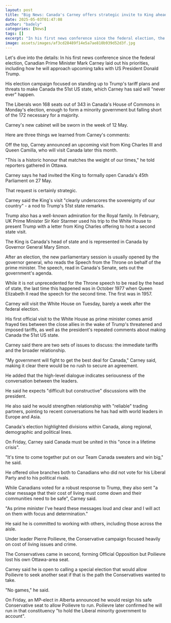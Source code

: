 ```yaml
---
layout: post
title: "Big News: Canada's Carney offers strategic invite to King ahead of Trump meeting"
date: 2025-05-03T01:47:08
author: "badely"
categories: [News]
tags: []
excerpt: "In his first news conference since the federal election, the PM laid out his approach to talks with his US counterpart."
image: assets/images/af3cd28489f14e5a7ae810b939d52d3f.jpg
---
```


Let's dive into the details: In his first news conference since the federal election, Canadian Prime Minister Mark Carney laid out his priorities, including how he will approach upcoming talks with US President Donald Trump. 

His election campaign focused on standing up to Trump's tariff plans and threats to make Canada the 51st US state, which Carney has said will "never ever" happen.

The Liberals won 168 seats out of 343 in Canada's House of Commons in Monday's election, enough to form a minority government but falling short of the 172 necessary for a majority. 

Carney's new cabinet will be sworn in the week of 12 May. 

Here are three things we learned from Carney's comments: 

Off the top, Carney announced an upcoming visit from King Charles III and Queen Camilla, who will visit Canada later this month. 

"This is a historic honour that matches the weight of our times," he told reporters gathered in Ottawa. 

Carney says he had invited the King to formally open Canada's 45th Parliament on 27 May. 

That request is certainly strategic. 

Carney said the King's visit "clearly underscores the sovereignty of our country" - a nod to Trump's 51st state remarks. 

Trump also has a well-known admiration for the Royal family. In February, UK Prime Minister Sir Keir Starmer used his trip to the White House to present Trump with a letter from King Charles offering to host a second state visit.

The King is Canada's head of state and is represented in Canada by Governor General Mary Simon.

After an election, the new parliamentary session is usually opened by the governor general, who reads the Speech from the Throne on behalf of the prime minister. The speech, read in Canada's Senate, sets out the government's agenda.

While it is not unprecedented for the Throne speech to be read by the head of state, the last time this happened was in October 1977 when Queen Elizabeth II read the speech for the second time. The first was in 1957. 

Carney will visit the White House on Tuesday, barely a week after the federal election. 

His first official visit to the White House as prime minister comes amid frayed ties between the close allies in the wake of Trump's threatened and imposed tariffs, as well as the president's repeated comments about making Canada the 51st US state. 

Carney said there are two sets of issues to discuss: the immediate tariffs and the broader relationship.

"My government will fight to get the best deal for Canada," Carney said, making it clear there would be no rush to secure an agreement. 

He added that the high-level dialogue indicates seriousness of the conversation between the leaders. 

He said he expects "difficult but constructive" discussions with the president. 

He also said he would strengthen relationship with "reliable" trading partners, pointing to recent conversations he has had with world leaders in Europe and Asia. 

Canada's election highlighted divisions within Canada, along regional, demographic and political lines.

On Friday, Carney said Canada must be united in this "once in a lifetime crisis". 

"It's time to come together put on our Team Canada sweaters and win big," he said. 

He offered olive branches both to Canadians who did not vote for his Liberal Party and to his political rivals.

While Canadians voted for a robust response to Trump, they also sent "a clear message that their cost of living must come down and their communities need to be safe", Carney said. 

"As prime minister I've heard these messages loud and clear and I will act on them with focus and determination." 

He said he is committed to working with others, including those across the aisle. 

Under leader Pierre Poilievre, the Conservative campaign focused heavily on cost of living issues and crime. 

The Conservatives came in second, forming Official Opposition but Poilievre lost his own Ottawa-area seat. 

Carney said he is open to calling a special election that would allow Poilievre to seek another seat if that is the path the Conservatives wanted to take. 

"No games," he said. 

On Friday, an MP-elect in Alberta announced he would resign his safe Conservative seat to allow Poilievre to run. Poilievre later confirmed he will run in that constituency "to hold the Liberal minority government to account". 

